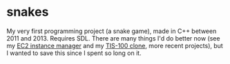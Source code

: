 # snakes
My very first programming project (a snake game), made in C++ between 2011 and 2013. Requires SDL. There are many things I'd do better now (see my [EC2 instance manager](https://github.com/TakingItCasual/mc-ec2) and my [TIS-100 clone](https://github.com/TakingItCasual/TakingItCasual.github.io), more recent projects), but I wanted to save this since I spent so long on it.

